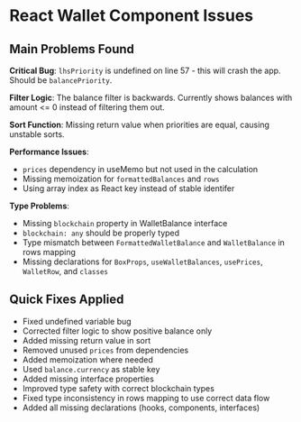 # React Wallet Component Issues

## Main Problems Found

**Critical Bug**: `lhsPriority` is undefined on line 57 - this will crash the app. Should be `balancePriority`.

**Filter Logic**: The balance filter is backwards. Currently shows balances with amount <= 0 instead of filtering them out.

**Sort Function**: Missing return value when priorities are equal, causing unstable sorts.

**Performance Issues**:

- `prices` dependency in useMemo but not used in the calculation
- Missing memoization for `formattedBalances` and `rows`
- Using array index as React key instead of stable identifer

**Type Problems**:

- Missing `blockchain` property in WalletBalance interface
- `blockchain: any` should be properly typed
- Type mismatch between `FormattedWalletBalance` and `WalletBalance` in rows mapping
- Missing declarations for `BoxProps`, `useWalletBalances`, `usePrices`, `WalletRow`, and `classes`

## Quick Fixes Applied

- Fixed undefined variable bug
- Corrected filter logic to show positive balance only
- Added missing return value in sort
- Removed unused `prices` from dependencies
- Added memoization where needed
- Used `balance.currency` as stable key
- Added missing interface properties
- Improved type safety with correct blockchain types
- Fixed type inconsistency in rows mapping to use correct data flow
- Added all missing declarations (hooks, components, interfaces)
